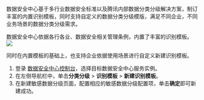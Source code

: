 数据安全中心基于多行业数据安全标准以及腾讯内部数据分类分级解决方案，制订丰富的内置识别模板，同时支持自定义的数据分类分级模版，满足不同企业，不同业务场景的数据分类分级需求。

数据安全中心依据各行各业、数据安全相关管理条例，内置了丰富的识别模板。
![](https://qcloudimg.tencent-cloud.cn/raw/ed3ebff6410b2eebf5fb464702da33b7.png)

同时在内置模板的基础上，也支持企业依据使用场景进行自定义新建识别模板。


1. 登录 [数据安全中心控制台](https://console.cloud.tencent.com/dsgc/overview)，选择目标数据安全中心服务实例。
2. 在左侧导航栏中，单击**分类分级** > **识别模板** > **新建识别模板**。
3. 在新建敏感数据分级页面，配置相应的敏感数据分级配置项，单击**确定**即可新建成功。


